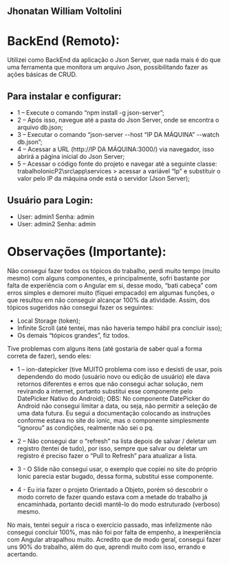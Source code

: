## Jhonatan William Voltolini

# BackEnd (Remoto):

Utilizei como BackEnd da aplicação o Json Server, que nada mais é do que uma ferramenta que monitora um arquivo Json, possibilitando fazer as ações básicas de CRUD.

## Para instalar e configurar:

- 1 – Execute o comando “npm install -g json-server”;
- 2 – Após isso, navegue até a pasta do Json Server, onde se encontra o arquivo db.json;
- 3 – Executar o comando “json-server --host “IP DA MÁQUINA” --watch db.json”;
- 4 – Acessar a URL (http://IP DA MÁQUINA:3000/) via navegador, isso abrirá a página inicial do Json Server;
- 5 – Acessar o código fonte do projeto e navegar até a seguinte classe:
trabalhoIonicP2\src\app\services > acessar a variável “Ip” e substituir o valor pelo IP da máquina onde está o servidor (Json Server);

## Usuário para Login:
- User: admin1 Senha: admin
- User: admin2 Senha: admin

# Observações (Importante):

Não consegui fazer todos os tópicos do trabalho, perdi muito tempo (muito mesmo) com alguns componentes, e principalmente, sofri bastante por falta de experiência com o Angular em si, desse modo, “bati cabeça” com erros simples e demorei muito (fiquei empacado) em algumas funções, o que resultou em não conseguir alcançar 100% da atividade.
Assim, dos tópicos sugeridos não consegui fazer os seguintes:

- Local Storage (token);
- Infinite Scroll (até tentei, mas não haveria tempo hábil pra concluir isso);
- Os demais “tópicos grandes”, fiz todos.

Tive problemas com alguns itens (até gostaria de saber qual a forma correta de fazer), sendo eles:

- 1 – ion-datepicker (tive MUITO problema com isso e desisti de usar, pois dependendo do modo (usuário novo ou edição de usuário) ele dava retornos diferentes e erros que não consegui achar solução, nem revirando a internet, portanto substitui esse componente pelo DatePicker Nativo do Android);
OBS: No componente DatePicker do Android não consegui limitar a data, ou seja, não permitir a seleção de uma data futura. Eu segui a documentação colocando as instruções conforme estava no site do ionic, mas o componente simplesmente “ignorou” as condições, realmente não sei o pq.

- 2 – Não consegui dar o “refresh” na lista depois de salvar / deletar um registro (tentei de tudo), por isso, sempre que salvar ou deletar um registro é preciso fazer o “Pull to Refresh” para atualizar a lista.

- 3 - O Slide não consegui usar, o exemplo que copiei no site do próprio Ionic parecia estar bugado, dessa forma, substitui esse componente.

- 4 - Eu iria fazer o projeto Orientado a Objeto, porém só descobrir o modo correto de fazer quando estava com a metade do trabalho já encaminhada, portanto decidi mantê-lo do modo estruturado (verboso) mesmo.

No mais, tentei seguir a risca o exercício passado, mas infelizmente não consegui concluir 100%, mas não foi por falta de empenho, a inexperiência com Angular atrapalhou muito.
Acredito que de modo geral, consegui fazer uns 90% do trabalho, além do que, aprendi muito com isso, errando e acertando.
